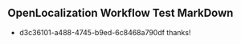 ## OpenLocalization Workflow Test MarkDown
* d3c36101-a488-4745-b9ed-6c8468a790df thanks!

<!--HONumber=Jul16_HO2-->


